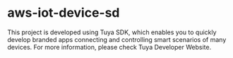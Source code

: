 # aws-iot-device-sd
This project is developed using Tuya SDK, which enables you to quickly develop branded apps connecting and controlling smart scenarios of many devices.  For more information, please check Tuya Developer Website.
